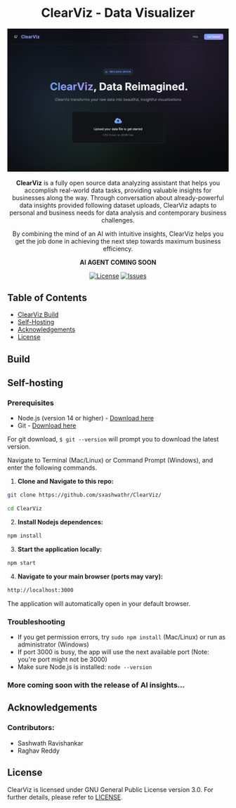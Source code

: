 <div align="center">

# ClearViz - Data Visualizer

![banner Screenshot](frontend/banner.png)

**ClearViz** is a fully open source data analyzing assistant that helps you accomplish real-world data tasks, providing valuable insights for businesses along the way. Through conversation about already-powerful data insights provided following dataset uploads, ClearViz adapts to personal and business needs for data analysis and contemporary business challenges. 

By combining the mind of an AI with intuitive insights, ClearViz helps you get the job done in achieving the next step towards maximum business efficiency. 

**AI AGENT COMING SOON**

[![License](https://img.shields.io/badge/License-GPL--3.0-blue)](./license)
[![Issues](https://img.shields.io/github/issues/sxashwathr/ClearViz)](https://github.com/sxashwathr/ClearViz/labels/bug)

</div>

## Table of Contents

- [ClearViz Build](#build)
- [Self-Hosting](#self-hosting)
- [Acknowledgements](#acknowledgements)
- [License](#license)

## Build

## Self-hosting

### Prerequisites
- Node.js (version 14 or higher) - [Download here](https://nodejs.org/)
- Git - [Download here](https://git-scm.com/)

For git download, `$ git --version` will prompt you to download the latest version. 

Navigate to Terminal (Mac/Linux) or Command Prompt (Windows), and enter the following commands.

1. **Clone and Navigate to this repo:**
```bash
git clone https://github.com/sxashwathr/ClearViz/
```
```bash
cd ClearViz
```
2. **Install Nodejs dependences:**
```bash
npm install
```
3. **Start the application locally:**
```bash
npm start

```
4. **Navigate to your main browser (ports may vary):**
```bash
http://localhost:3000
```
The application will automatically open in your default browser.

### Troubleshooting
- If you get permission errors, try `sudo npm install` (Mac/Linux) or run as administrator (Windows)
- If port 3000 is busy, the app will use the next available port (Note: you're port might not be 3000)
- Make sure Node.js is installed: `node --version`

### More coming soon with the release of AI insights...

## Acknowledgements

### Contributors:
- Sashwath Ravishankar
- Raghav Reddy

## License

ClearViz is licensed under GNU General Public License version 3.0. For further details, please refer to [LICENSE](./LICENSE). 
